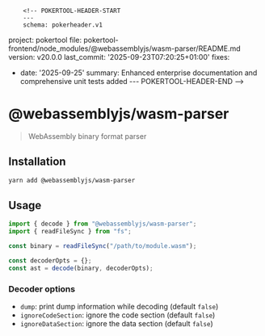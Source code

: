         <!-- POKERTOOL-HEADER-START
        ---
        schema: pokerheader.v1
project: pokertool
file: pokertool-frontend/node_modules/@webassemblyjs/wasm-parser/README.md
version: v20.0.0
last_commit: '2025-09-23T07:20:25+01:00'
fixes:
- date: '2025-09-25'
  summary: Enhanced enterprise documentation and comprehensive unit tests added
        ---
        POKERTOOL-HEADER-END -->
# @webassemblyjs/wasm-parser

> WebAssembly binary format parser

## Installation

```sh
yarn add @webassemblyjs/wasm-parser
```

## Usage

```js
import { decode } from "@webassemblyjs/wasm-parser";
import { readFileSync } from "fs";

const binary = readFileSync("/path/to/module.wasm");

const decoderOpts = {};
const ast = decode(binary, decoderOpts);
```

### Decoder options

- `dump`: print dump information while decoding (default `false`)
- `ignoreCodeSection`: ignore the code section (default `false`)
- `ignoreDataSection`: ignore the data section (default `false`)

